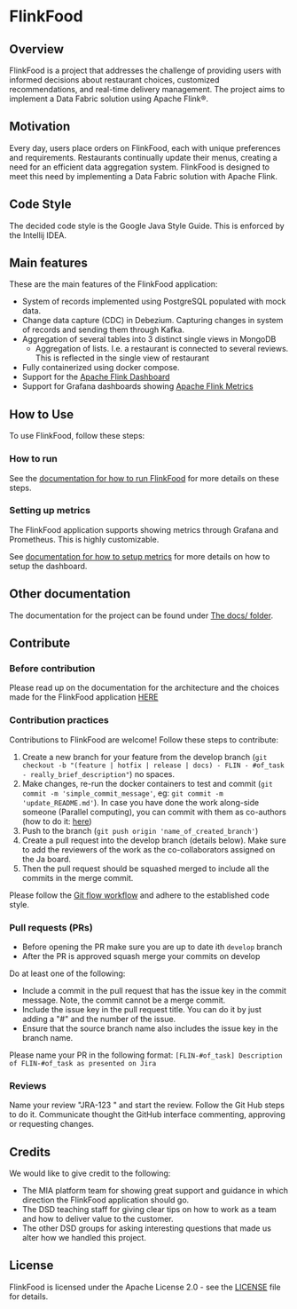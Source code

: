 # FlinkFood

## Overview

FlinkFood is a project that addresses the challenge of providing users with informed decisions about restaurant choices, customized recommendations, and real-time delivery management. The project aims to implement a Data Fabric solution using Apache Flink®.

## Motivation

Every day, users place orders on FlinkFood, each with unique preferences and requirements. Restaurants continually update their menus, creating a need for an efficient data aggregation system. FlinkFood is designed to meet this need by implementing a Data Fabric solution with Apache Flink.

## Code Style
The decided code style is the Google Java Style Guide. This is enforced by the Intellij IDEA.

## Main features
These are the main features of the FlinkFood application:
- System of records implemented using PostgreSQL populated with mock data.
- Change data capture (CDC) in Debezium. Capturing changes in system of records and sending them through Kafka.
- Aggregation of several tables into 3 distinct single views in MongoDB
    - Aggregation of lists. I.e. a restaurant is connected to several reviews. This is reflected in the single view of restaurant
- Fully containerized using docker compose.
- Support for the [Apache Flink Dashboard](https://docs.aws.amazon.com/managed-flink/latest/java/how-dashboard.html)
- Support for Grafana dashboards showing [Apache Flink Metrics](https://nightlies.apache.org/flink/flink-docs-master/docs/ops/metrics/)


## How to Use

To use FlinkFood, follow these steps:

### How to run

See the [documentation for how to run FlinkFood](docs/howToRun.md) for more details on these steps.

### Setting up metrics
The FlinkFood application supports showing metrics through Grafana and Prometheus. This is highly customizable.

See [documentation for how to setup metrics](docs/metrics.md)  for more details on how to setup the dashboard.

## Other documentation
The documentation for the project can be found under [The docs/ folder](docs/). 

## Contribute

### Before contribution
Please read up on the documentation for the architecture and the choices made for the FlinkFood application [HERE](docs/architecture.md)

### Contribution practices
Contributions to FlinkFood are welcome! Follow these steps to contribute:

1. Create a new branch for your feature from the develop branch (`git checkout -b "(feature | hotfix | release | docs) - FLIN - #of_task - really_brief_description"`) no spaces.
2. Make changes, re-run the docker containers to test and commit (`git commit -m 'simple_commit_message'`, eg: `git commit -m 'update_README.md'`). In case you have done the work along-side someone (Parallel computing), you can commit with them as co-authors (how to do it: [here](https://docs.github.com/en/pull-requests/committing-changes-to-your-project/creating-and-editing-commits/creating-a-commit-with-multiple-authors))
3. Push to the branch (`git push origin 'name_of_created_branch'`)
4. Create a pull request into the develop branch (details below). Make sure to add the reviewers of the work as the co-collaborators assigned on the Ja board.
5. Then the pull request should be squashed merged to include all the commits in the merge commit.

Please follow the [Git flow workflow](https://www.gitkraken.com/learn/git/git-flow) and adhere to the established code style.

### Pull requests (PRs)

- Before opening the PR make sure you are up to date ith `develop` branch
- After the PR is approved squash merge your commits on develop

Do at least one of the following:

- Include a commit in the pull request that has the issue key in the commit message. Note, the commit cannot be a merge commit.
- Include the issue key in the pull request title. You can do it by just adding a "#" and the number of the issue. 
- Ensure that the source branch name also includes the issue key in the branch name.

Please name your PR in the following format:
`[FLIN-#of_task] Description of FLIN-#of_task as presented on Jira`

### Reviews

Name your review "JRA-123 <review summary>" and start the review. Follow the Git Hub steps to do it. Communicate thought the GitHub interface commenting, approving or requesting changes.

## Credits

We would like to give credit to the following:
- The MIA platform team for showing great support and guidance in which direction the FlinkFood application should go.
- The DSD teaching staff for giving clear tips on how to work as a team and how to deliver value to the customer.
- The other DSD groups for asking interesting questions that made us alter how we handled this project.

## License

FlinkFood is licensed under the Apache License 2.0 - see the [LICENSE](LICENSE) file for details.
